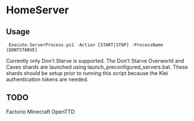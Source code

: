 # HomeServer

## Usage

````
 Execute-ServerProcess.ps1 -Action [START|STOP] -ProcessName [DONTSTARVE]
````

Currently only Don't Starve is supported. The Don't Starve Overworld and Caves shards are launched using launch_preconfigured_servers.bat. These shards should be setup prior to running this script because the Klei authentication tokens are needed.

## TODO

Factorio
Minecraft
OpenTTD